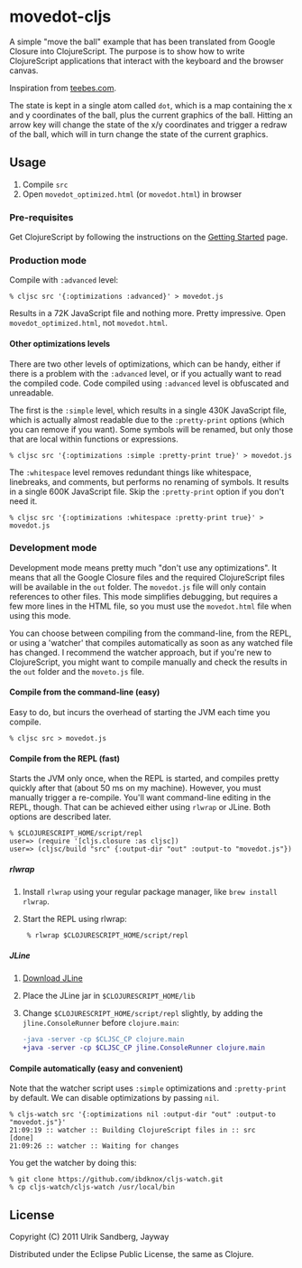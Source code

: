 # movedot-cljs

A simple "move the ball" example that has been translated from Google Closure into ClojureScript. The purpose is to
show how to write ClojureScript applications that interact with the keyboard and the browser canvas.

Inspiration from [teebes.com](http://teebes.com/blog/19/playing-with-googles-closure-js-library).

The state is kept in a single atom called `dot`, which is a map containing the x and y coordinates of the ball, plus
the current graphics of the ball. Hitting an arrow key will change the state of the x/y coordinates and trigger a
redraw of the ball, which will in turn change the state of the current graphics.

## Usage

1. Compile `src`
1. Open `movedot_optimized.html` (or `movedot.html`) in browser

### Pre-requisites

Get ClojureScript by following the instructions on the [Getting Started](https://github.com/clojure/clojurescript/wiki/Quick-Start)
page.

### Production mode

Compile with `:advanced` level:

    % cljsc src '{:optimizations :advanced}' > movedot.js

Results in a 72K JavaScript file and nothing more. Pretty impressive. Open `movedot_optimized.html`, not `movedot.html`.

#### Other optimizations levels

There are two other levels of optimizations, which can be handy, either if there is a problem with the `:advanced` level,
or if you actually want to read the compiled code. Code compiled using `:advanced` level is obfuscated and unreadable.

The first is the `:simple` level, which results in a single 430K JavaScript file, which is actually almost readable due
to the `:pretty-print` options (which you can remove if you want). Some symbols will be renamed, but only those that are
local within functions or expressions.

    % cljsc src '{:optimizations :simple :pretty-print true}' > movedot.js

The `:whitespace` level removes redundant things like whitespace, linebreaks, and comments, but performs no renaming of
symbols. It results in a single 600K JavaScript file. Skip the `:pretty-print` option if you don't need it.

    % cljsc src '{:optimizations :whitespace :pretty-print true}' > movedot.js

### Development mode

Development mode means pretty much "don't use any optimizations". It means that all the Google Closure files and the
required ClojureScript files will be available in the `out` folder. The `movedot.js` file will only contain references
to other files. This mode simplifies debugging, but requires a few more lines in the HTML file, so you must use the
`movedot.html` file when using this mode.

You can choose between compiling from the command-line, from the REPL, or using a 'watcher' that compiles automatically
as soon as any watched file has changed. I recommend the watcher approach, but if you're new to ClojureScript, you might
want to compile manually and check the results in the `out` folder and the `moveto.js` file.

#### Compile from the command-line (easy)

Easy to do, but incurs the overhead of starting the JVM each time you compile.

    % cljsc src > movedot.js

#### Compile from the REPL (fast)

Starts the JVM only once, when the REPL is started, and compiles pretty quickly after that (about 50 ms on my
machine). However, you must manually trigger a re-compile. You'll want command-line editing in the REPL, though.
That can be achieved either using `rlwrap` or JLine. Both options are described later.

    % $CLOJURESCRIPT_HOME/script/repl
    user=> (require '[cljs.closure :as cljsc])
    user=> (cljsc/build "src" {:output-dir "out" :output-to "movedot.js"})

##### rlwrap

1. Install `rlwrap` using your regular package manager, like `brew install rlwrap`.
1. Start the REPL using rlwrap:

        % rlwrap $CLOJURESCRIPT_HOME/script/repl

##### JLine

1. [Download JLine](http://jline.sourceforge.net/downloads.html)
1. Place the JLine jar in `$CLOJURESCRIPT_HOME/lib`
1. Change `$CLOJURESCRIPT_HOME/script/repl` slightly, by adding the `jline.ConsoleRunner` before `clojure.main`:

    ```diff
    -java -server -cp $CLJSC_CP clojure.main
    +java -server -cp $CLJSC_CP jline.ConsoleRunner clojure.main
    ```

#### Compile automatically (easy and convenient)

Note that the watcher script uses `:simple` optimizations and `:pretty-print` by default. We can disable optimizations
by passing `nil`.

    % cljs-watch src '{:optimizations nil :output-dir "out" :output-to "movedot.js"}'
    21:09:19 :: watcher :: Building ClojureScript files in :: src     [done]
    21:09:26 :: watcher :: Waiting for changes

You get the watcher by doing this:

    % git clone https://github.com/ibdknox/cljs-watch.git
    % cp cljs-watch/cljs-watch /usr/local/bin

## License

Copyright (C) 2011 Ulrik Sandberg, Jayway

Distributed under the Eclipse Public License, the same as Clojure.
